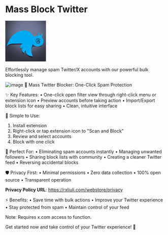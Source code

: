 # Mass Block Twitter

![logo](./src/public/icon/128.png)

Effortlessly manage spam Twitter/X accounts with our powerful bulk blocking tool.

<img width="1280" alt="image" src="https://github.com/user-attachments/assets/5acbb16b-45de-4d95-996e-a3ecc51b701d" />
🚫 Mass Twitter Blocker: One-Click Spam Protection

✨ Key Features:
• One-click open filter view through right-click menu or extension icon
• Preview accounts before taking action
• Import/Export block lists for easy sharing
• Clean, intuitive interface

🔧 Simple to Use:
1. Install extension
2. Right-click or tap extension icon to "Scan and Block"
3. Review and select accounts
4. Block with one click

💪 Perfect For:
• Eliminating spam accounts instantly
• Managing unwanted followers
• Sharing block lists with community
• Creating a cleaner Twitter feed
• Reversing accidental blocks

🛡️ Privacy First:
• Minimal permissions
• Zero data collection
• 100% open source
• Transparent operation

**Privacy Policy URL**:
<https://rxliuli.com/webstore/privacy>

⚡️ Benefits:
• Save time with bulk actions
• Improve your Twitter experience
• Stay protected from spam
• Maintain control of your feed

Note: Requires x.com access to function.

Get started now and take control of your Twitter experience! 🌟



